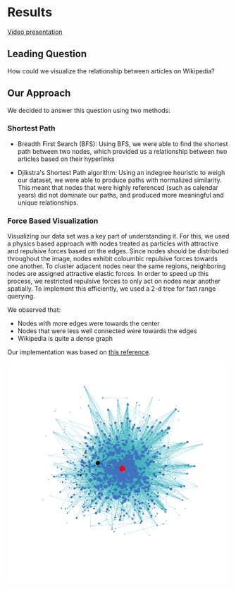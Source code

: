 # Results

[Video presentation](https://youtu.be/Qp4QAHz0juo)

## Leading Question

How could we visualize the relationship between articles on Wikipedia? 

## Our Approach

We decided to answer this question using two methods:

### Shortest Path

- Breadth First Search (BFS): Using BFS, we were able to find the shortest path between two nodes, 
which provided us a relationship between two articles based on their hyperlinks

- Djikstra's Shortest Path algorithm: Using an indegree heuristic to weigh our dataset, we were able to produce paths with normalized similarity.  
This meant that nodes that were highly referenced (such as calendar years) did not dominate our paths, and produced more meaningful and unique relationships.

### Force Based Visualization

Visualizing our data set was a key part of understanding it. 
For this, we used a physics based approach with nodes treated as particles with attractive and repulsive forces based on the edges. 
Since nodes should be distributed throughout the image, nodes exhibit coloumbic repulsive forces towards one another.
To cluster adjacent nodes near the same regions, neighboring nodes are assigned attractive elastic forces.
In order to speed up this process, we restricted repulsive forces to only act on nodes near another spatially. 
To implement this efficiently, we used a 2-d tree for fast range querying.

We observed that:
- Nodes with more edges were towards the center
- Nodes that were less well connected were towards the edges
- Wikipedia is quite a dense graph

Our implementation was based on [this reference](https://cs.brown.edu/people/rtamassi/gdhandbook/chapters/force-directed.pdf).

![math path](images/mathpath.png)
